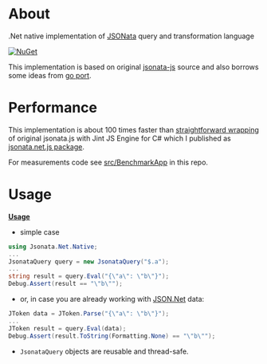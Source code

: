 # About
.Net native implementation of [JSONata](http://jsonata.org) query and transformation language 

[![NuGet](https://img.shields.io/nuget/v/Jsonata.Net.Native.svg)](https://www.nuget.org/packages/Jsonata.Net.Native/)

This implementation is based on original [jsonata-js](https://github.com/jsonata-js/jsonata) source and also borrows some ideas from [go port](https://github.com/blues/jsonata-go).

# Performance

This implementation is about 100 times faster than [straightforward wrapping](https://github.com/mikhail-barg/jsonata.net.js) of original jsonata.js with Jint JS Engine for C# which I published as  [jsonata.net.js package](https://www.nuget.org/packages/Jsonata.Net.Js/).

For measurements code see [src/BenchmarkApp](https://github.com/mikhail-barg/jsonata.net.native/blob/master/src/BenchmarkApp/Program.cs) in this repo.

# Usage

[**Usage**](https://github.com/mikhail-barg/jsonata.net.js/blob/3563e702102cf675a63a048aaa5c9bb7c0fafc70/src/Jsonata.Net.TestApp/Program.cs#L12)

* simple case
```c#
using Jsonata.Net.Native;
...
JsonataQuery query = new JsonataQuery("$.a");
...
string result = query.Eval("{\"a\": \"b\"}");
Debug.Assert(result == "\"b\"");
```

* or, in case you are already working with [JSON.Net](https://www.newtonsoft.com/json) data:
```c#
JToken data = JToken.Parse("{\"a\": \"b\"}");
...
JToken result = query.Eval(data);
Debug.Assert(result.ToString(Formatting.None) == "\"b\"");
```

* `JsonataQuery` objects are reusable and thread-safe.

